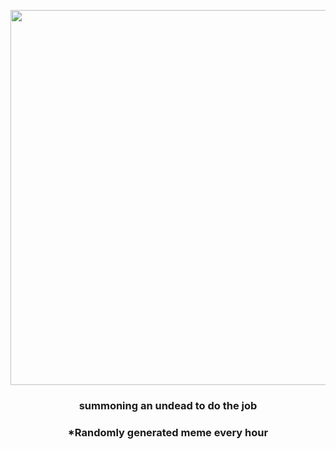 <p align="center">
        <img src="https://i.redd.it/070r868o4r791.jpg" width="600" height="600">
        </p>
        <h3 align="center">summoning an undead to do the job</h3>
        <h3 align="center">*Randomly generated meme every hour</h3>
    